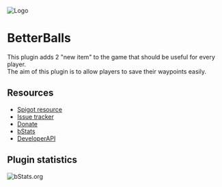 ![Logo](https://i.imgur.com/P5SEJSE.png)

# BetterBalls
This plugin adds 2 "new item" to the game that should be useful for every player.\
The aim of this plugin is to allow players to save their waypoints easily.

## Resources
- [Spigot resource](https://www.spigotmc.org/resources/X/)
- [Issue tracker](https://github.com/AlonsoAliaga/BetterWaypoints/issues)
- [Donate](https://paypal.me/AlonsoAliaga)
- [bStats](https://bstats.org/plugin/bukkit/BetterBalls)
- [DeveloperAPI](https://github.com/AlonsoAliaga/BetterWaypoints/wiki/BetterWaypointsAPI)

## Plugin statistics
![bStats.org](https://bstats.org/signatures/bukkit/BetterWaypoints.svg)
